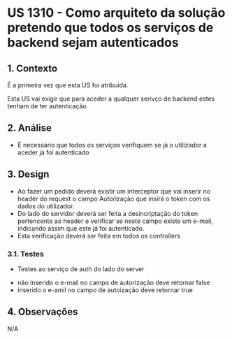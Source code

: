 # US 1310 - Como arquiteto da solução pretendo que todos os serviços de backend sejam autenticados

## 1. Contexto
É a primeira vez que esta US foi atribuída.

Esta US vai exigir que para aceder a qualquer serivço de backend estes tenham de ter autenticação

## 2. Análise

* É necessário que todos os serviços verifiquem se já o utilizador a aceder já foi autenticado

## 3. Design

* Ao fazer um pedido deverá existir um interceptor que vai inserir no header do request o campo Autorização que insirá o token com os dados do utilizador.
* Do lado do servidor deverá ser feita a desincriptação do token pertencente ao header e verificar se neste campo existe um e-mail, indicando assim que este já foi autenticado.
* Esta verificação deverá ser feita em todos os controllers

### 3.1. Testes

* Testes ao serviço de auth do lado do server
- não inserido o e-mail no campo de autorização deve retornar false
- inserido o e-amil no campo de autoização deve retornar true
## 4. Observações
N/A